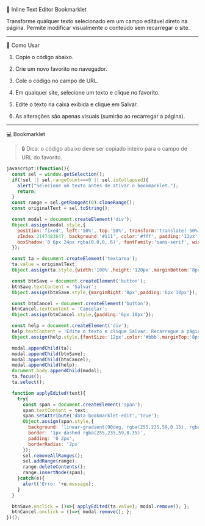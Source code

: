 🧩 Inline Text Editor Bookmarklet

Transforme qualquer texto selecionado em um campo editável direto na página.
Permite modificar visualmente o conteúdo sem recarregar o site.


---

🚀 Como Usar

1. Copie o código abaixo.


2. Crie um novo favorito no navegador.


3. Cole o código no campo de URL.


4. Em qualquer site, selecione um texto e clique no favorito.


5. Edite o texto na caixa exibida e clique em Salvar.


6. As alterações são apenas visuais (sumirão ao recarregar a página).




---

💻 Bookmarklet

> 🔒 Dica: o código abaixo deve ser copiado inteiro para o campo de URL do favorito.



```js
javascript:(function(){
  const sel = window.getSelection();
  if(!sel || sel.rangeCount===0 || sel.isCollapsed){
    alert("Selecione um texto antes de ativar o bookmarklet.");
    return;
  }
  const range = sel.getRangeAt(0).cloneRange();
  const originalText = sel.toString();

  const modal = document.createElement('div');
  Object.assign(modal.style,{
    position:'fixed', left:'50%', top:'50%', transform:'translate(-50%,-50%)',
    zIndex:2147483647, background:'#111', color:'#fff', padding:'12px', borderRadius:'8px',
    boxShadow:'0 6px 24px rgba(0,0,0,.6)', fontFamily:'sans-serif', width:'min(90vw,600px)'
  });

  const ta = document.createElement('textarea');
  ta.value = originalText;
  Object.assign(ta.style,{width:'100%',height:'120px',marginBottom:'8px',padding:'8px',boxSizing:'border-box',fontSize:'14px'});

  const btnSave = document.createElement('button');
  btnSave.textContent = 'Salvar';
  Object.assign(btnSave.style,{marginRight:'8px',padding:'6px 10px'});

  const btnCancel = document.createElement('button');
  btnCancel.textContent = 'Cancelar';
  Object.assign(btnCancel.style,{padding:'6px 10px'});

  const help = document.createElement('div');
  help.textContent = 'Edite o texto e clique Salvar. Recarregue a página para reverter.';
  Object.assign(help.style,{fontSize:'12px',color:'#bbb',marginTop:'8px'});

  modal.appendChild(ta);
  modal.appendChild(btnSave);
  modal.appendChild(btnCancel);
  modal.appendChild(help);
  document.body.appendChild(modal);
  ta.focus();
  ta.select();

  function applyEdited(text){
    try{
      const span = document.createElement('span');
      span.textContent = text;
      span.setAttribute('data-bookmarklet-edit','true');
      Object.assign(span.style,{
        background: 'linear-gradient(90deg, rgba(255,235,59,0.15), rgba(255,235,59,0.05))',
        border: '1px dashed rgba(255,235,59,0.35)',
        padding: '0 2px',
        borderRadius: '2px'
      });
      sel.removeAllRanges();
      sel.addRange(range);
      range.deleteContents();
      range.insertNode(span);
    }catch(e){
      alert('Erro: '+e.message);
    }
  }

  btnSave.onclick = ()=>{ applyEdited(ta.value); modal.remove(); };
  btnCancel.onclick = ()=>{ modal.remove(); };
})();
```


